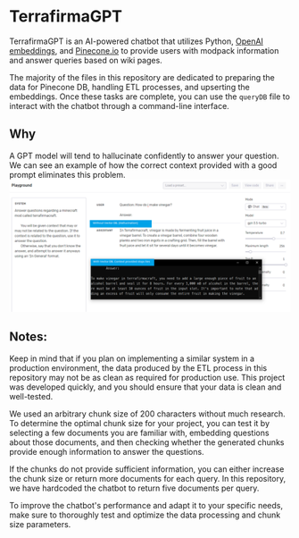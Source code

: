 # TerrafirmaGPT

TerrafirmaGPT is an AI-powered chatbot that utilizes Python, [OpenAI embeddings](https://platform.openai.com/docs/guides/embeddings), and [Pinecone.io](https://www.pinecone.io/) to provide users with modpack information and answer queries based on wiki pages.

The majority of the files in this repository are dedicated to preparing the data for Pinecone DB, handling ETL processes, and upserting the embeddings. Once these tasks are complete, you can use the `queryDB` file to interact with the chatbot through a command-line interface.

## Why

A GPT model will tend to hallucinate confidently to answer your question. We can see an example of how the correct context provided with a good prompt eliminates this problem.
![](./Example.bmp)

## Notes:

Keep in mind that if you plan on implementing a similar system in a production environment, the data produced by the ETL process in this repository may not be as clean as required for production use. This project was developed quickly, and you should ensure that your data is clean and well-tested.

We used an arbitrary chunk size of 200 characters without much research. To determine the optimal chunk size for your project, you can test it by selecting a few documents you are familiar with, embedding questions about those documents, and then checking whether the generated chunks provide enough information to answer the questions.

If the chunks do not provide sufficient information, you can either increase the chunk size or return more documents for each query. In this repository, we have hardcoded the chatbot to return five documents per query.

To improve the chatbot's performance and adapt it to your specific needs, make sure to thoroughly test and optimize the data processing and chunk size parameters.
